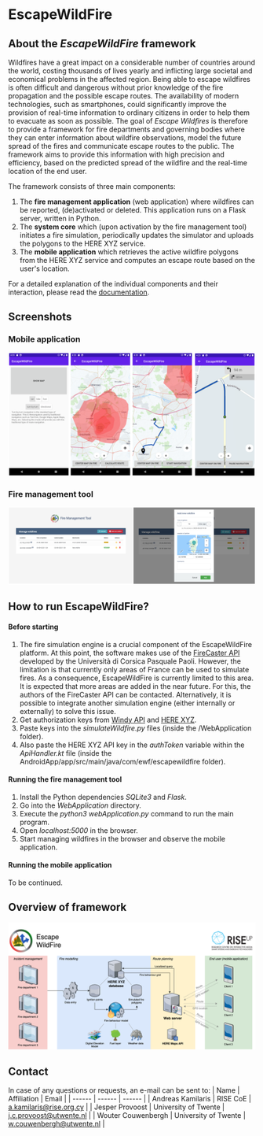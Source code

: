 # EscapeWildFire

## About the *EscapeWildFire* framework

Wildfires have a great impact on a considerable number of countries around the world, costing thousands of lives yearly and inflicting large societal and economical problems in the affected region. Being able to escape wildfires is often difficult and dangerous without prior knowledge of the fire propagation and the possible escape routes. The availability of modern technologies, such as smartphones, could significantly improve the provision of real-time information to ordinary citizens in order to help them to evacuate as soon as possible. The goal of *Escape Wildfires* is therefore to provide a framework for fire departments and governing bodies where they can enter information about wildfire observations, model the future spread of the fires and communicate escape routes to the public. The framework aims to provide this information with high precision and efficiency, based on the predicted spread of the wildfire and the real-time location of the end user.

The framework consists of three main components:
1.  The **fire management application** (web application) where wildfires can be reported, (de)activated or deleted. This application runs on a Flask server, written in Python.
2.  The **system core** which (upon activation by the fire management tool) initiates a fire simulation, periodically updates the simulator and uploads the polygons to the HERE XYZ service.
3.  The **mobile application** which retrieves the active wildfire polygons from the HERE XYZ service and computes an escape route based on the user's location.

For a detailed explanation of the individual components and their interaction, please read the [documentation](Documentation.pdf).

## Screenshots
### Mobile application
![Screenshots of the mobile app](AndroidAppScreenshots.png)

### Fire management tool
![Screenshots of the web app](FireManagementScreenshots.png)

## How to run EscapeWildFire?
#### Before starting
1.  The fire simulation engine is a crucial component of the EscapeWildFire platform. At this point, the software makes use of the [FireCaster API](https://firecaster.universita.corsica/) developed by the Università di Corsica Pasquale Paoli. However, the limitation is that currently only areas of France can be used to simulate fires. As a consequence, EscapeWildFire is currently limited to this area. It is expected that more areas are added in the near future. For this, the authors of the FireCaster API can be contacted. Alternatively, it is possible to integrate another simulation engine (either internally or externally) to solve this issue.
2. Get authorization keys from [Windy API](https://api.windy.com/) and [HERE XYZ](https://www.here.xyz/).
3.  Paste keys into the *simulateWildfire.py* files (inside the /WebApplication folder).
4.  Also paste the HERE XYZ API key in the *authToken* variable within the *ApiHandler.kt* file (inside the AndroidApp/app/src/main/java/com/ewf/escapewildfire folder).

#### Running the fire management tool
1.  Install the Python dependencies *SQLite3* and *Flask*. 
2.  Go into the *WebApplication* directory.
3.  Execute the *python3 webApplication.py* command to run the main program.
4.  Open *localhost:5000* in the browser.
5.  Start managing wildfires in the browser and observe the mobile application.

#### Running the mobile application
To be continued.

## Overview of framework
![System architecture diagram](SystemArchitecture.png)

## Contact
In case of any questions or requests, an e-mail can be sent to:
| Name | Affiliation | Email |
| ------ | ------ | ------ |
| Andreas Kamilaris | RISE CoE | [a.kamilaris@rise.org.cy](mailto:a.kamilaris@rise.org.cy) |
| Jesper Provoost | University of Twente | [j.c.provoost@utwente.nl](mailto:j.c.provoost@utwente.nl) |
| Wouter Couwenbergh | University of Twente | [w.couwenbergh@utwente.nl](mailto:w.couwenbergh@utwente.nl) |



